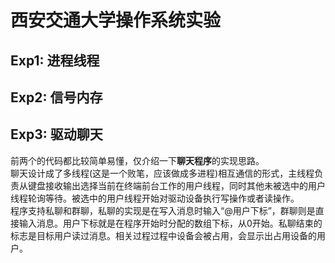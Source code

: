 # 西安交通大学操作系统实验

## Exp1: 进程线程  
## Exp2: 信号内存  
## Exp3: 驱动聊天  
前两个的代码都比较简单易懂，仅介绍一下**聊天程序**的实现思路。  
聊天设计成了多线程(这是一个败笔，应该做成多进程)相互通信的形式，主线程负责从键盘接收输出选择当前在终端前台工作的用户线程，同时其他未被选中的用户线程轮询等待。被选中的用户线程开始对驱动设备执行写操作或者读操作。  
程序支持私聊和群聊，私聊的实现是在写入消息时输入“@用户下标”，群聊则是直接输入消息。用户下标就是在程序开始时分配的数组下标，从0开始。私聊结束的标志是目标用户读过消息。相关过程过程中设备会被占用，会显示出占用设备的用户。
